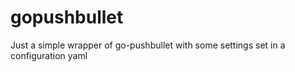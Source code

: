 # gopushbullet
Just a simple wrapper of go-pushbullet with some settings set in a configuration yaml
